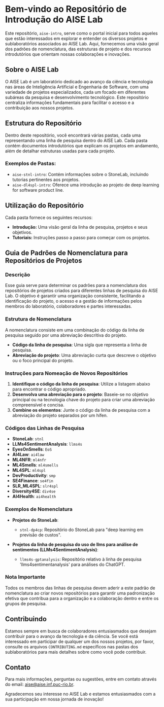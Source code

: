# Bem-vindo ao Repositório de Introdução do AISE Lab

Este repositório, `aise-intro`, serve como o portal inicial para todos aqueles que estão interessados em explorar e entender os diversos projetos e sublaboratórios associados ao AISE Lab. Aqui, fornecemos uma visão geral dos padrões de nomenclatura, das estruturas de projeto e dos recursos introdutórios que orientam nossas colaborações e inovações.

## Sobre o AISE Lab

O AISE Lab é um laboratório dedicado ao avanço da ciência e tecnologia nas áreas de Inteligência Artificial e Engenharia de Software, com uma variedade de projetos especializados, cada um focado em diferentes subáreas da pesquisa e desenvolvimento tecnológico. Este repositório centraliza informações fundamentais para facilitar o acesso e a contribuição aos nossos projetos.

## Estrutura do Repositório

Dentro deste repositório, você encontrará várias pastas, cada uma representando uma linha de pesquisa dentro do AISE Lab. Cada pasta contém documentos introdutórios que explicam os projetos em andamento, além de detalhar estruturas usadas para cada projeto.

### Exemplos de Pastas:
- `aise-stnl-intro`: Contém informações sobre o StoneLab, incluindo tutorias pertinentes aos projetos.
- `aise-dl4spl-intro`: Oferece uma introdução ao projeto de deep learning for software product line.

## Utilização do Repositório

Cada pasta fornece os seguintes recursos:
- **Introdução:** Uma visão geral da linha de pesquisa, projetos e seus objetivos.
- **Tutoriais:** Instruções passo a passo para começar com os projetos.

## Guia de Padrões de Nomenclatura para Repositórios de Projetos

### Descrição

Esse guia serve para determinar os padrões para a nomenclatura dos repositórios de projetos criados para diferentes linhas de pesquisa do AISE Lab. O objetivo é garantir uma organização consistente, facilitando a identificação do projeto, o acesso e a gestão de informações pelos membros do laboratório, colaboradores e partes interessadas.

### Estrutura de Nomenclatura

A nomenclatura consiste em uma combinação do código da linha de pesquisa seguido por uma abreviação descritiva do projeto.

- **Código da linha de pesquisa**: Uma sigla que representa a linha de pesquisa.
- **Abreviação do projeto**: Uma abreviação curta que descreve o objetivo ou o foco principal do projeto.

### Instruções para Nomeação de Novos Repositórios

1. **Identifique o código da linha de pesquisa**: Utilize a listagem abaixo para encontrar o código apropriado.
2. **Desenvolva uma abreviação para o projeto**: Baseie-se no objetivo principal ou na tecnologia chave do projeto para criar uma abreviação compreensível e concisa.
3. **Combine os elementos**: Junte o código da linha de pesquisa com a abreviação do projeto separados por um hífen.

### Códigos das Linhas de Pesquisa

- **StoneLab**: `stnl`
- **LLMs4SentimentAnalysis**: `llms4s`
- **EyesOnSmells**: `EoS`
- **AI4Law**: `ai4law`
- **ML4NFR**: `ml4nfr`
- **ML4Smells**: `ml4smells`
- **ML4SPL**: `ml4spl`
- **DevProductivity**: `smp`
- **SE4Finance**: `se4fin`
- **SLR_ML4SPL**: `slr4spl`
- **Diversity4SE**: `div4se`
- **AI4Health**: `ai4health`

### Exemplos de Nomenclatura

- **Projetos do StoneLab**:
  - `stnl-dp4cp`: Repositório do StoneLab para "deep learning em previsão de custos".

- **Projetos da linha de pesquisa do uso de llms para análise de sentimentos (LLMs4SentimentAnalysis)**:
  - `llms4s-gptanalysis`: Repositório relativo à linha de pesquisa 'llms4sentimentanalysis' para análises do ChatGPT.

### Nota Importante

Todos os membros das linhas de pesquisa devem aderir a este padrão de nomenclatura ao criar novos repositórios para garantir uma padronização efetiva que contribua para a organização e a colaboração dentro e entre os grupos de pesquisa.

## Contribuindo

Estamos sempre em busca de colaboradores entusiasmados que desejam contribuir para o avanço da tecnologia e da ciência. Se você está interessado em participar de qualquer um dos nossos projetos, por favor, consulte os arquivos `CONTRIBUTING.md` específicos nas pastas dos sublaboratórios para mais detalhes sobre como você pode contribuir.

## Contato

Para mais informações, perguntas ou sugestões, entre em contato através do email: aise@aise.inf.puc-rio.br.

Agradecemos seu interesse no AISE Lab e estamos entusiasmados com a sua participação em nossa jornada de inovação!
